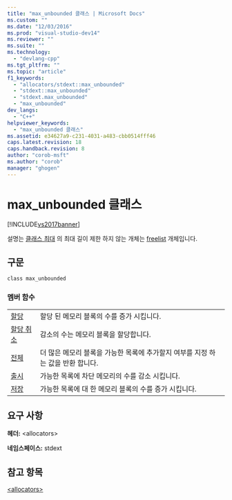 ```yaml
---
title: "max_unbounded 클래스 | Microsoft Docs"
ms.custom: ""
ms.date: "12/03/2016"
ms.prod: "visual-studio-dev14"
ms.reviewer: ""
ms.suite: ""
ms.technology: 
  - "devlang-cpp"
ms.tgt_pltfrm: ""
ms.topic: "article"
f1_keywords: 
  - "allocators/stdext::max_unbounded"
  - "stdext::max_unbounded"
  - "stdext.max_unbounded"
  - "max_unbounded"
dev_langs: 
  - "C++"
helpviewer_keywords: 
  - "max_unbounded 클래스"
ms.assetid: e34627a9-c231-4031-a483-cbb0514fff46
caps.latest.revision: 18
caps.handback.revision: 8
author: "corob-msft"
ms.author: "corob"
manager: "ghogen"
---
```

# max_unbounded 클래스
[!INCLUDE[vs2017banner](../assembler/inline/includes/vs2017banner.md)]

설명는 [클래스 최대](../standard-library/allocators-header.md) 의 최대 길이 제한 하지 않는 개체는 [freelist](../standard-library/freelist-class.md) 개체입니다.  
  
## 구문  
  
```  
class max_unbounded  
```  
  
### 멤버 함수  
  
|||  
|-|-|  
|[할당](../Topic/max_unbounded::allocated.md)|할당 된 메모리 블록의 수를 증가 시킵니다.|  
|[할당 취소](../Topic/max_unbounded::deallocated.md)|감소의 수는 메모리 블록을 할당합니다.|  
|[전체](../Topic/max_unbounded::full.md)|더 많은 메모리 블록을 가능한 목록에 추가할지 여부를 지정 하는 값을 반환 합니다.|  
|[출시](../Topic/max_unbounded::released.md)|가능한 목록에 차단 메모리의 수를 감소 시킵니다.|  
|[저장](../Topic/max_unbounded::saved.md)|가능한 목록에 대 한 메모리 블록의 수를 증가 시킵니다.|  
  
## 요구 사항  
 **헤더:** \<allocators\>  
  
 **네임스페이스:** stdext  
  
## 참고 항목  
 [\<allocators\>](../standard-library/allocators-header.md)
